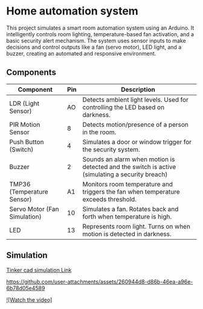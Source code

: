 # Home automation system
This project simulates a smart room automation system using an Arduino. It intelligently controls room lighting, temperature-based fan activation, and a basic security alert mechanism. The system uses sensor inputs to make decisions and control outputs like a fan (servo motor), LED light, and a buzzer, creating an automated and responsive environment.

## Components
| Component      | Pin      | Description   |
| ------------- | ------------- | ------------- |
| LDR (Light Sensor) | AO | Detects ambient light levels. Used for controlling the LED based on darkness.|
| PIR Motion Sensor | 8 |Detects motion/presence of a person in the room.|
| Push Button (Switch)| 4 | Simulates a door or window trigger for the security system.|
| Buzzer | 2 | Sounds an alarm when motion is detected and the switch is active (simulating a security breach) |
| TMP36 (Temperature Sensor) | A1 | Monitors room temperature and triggers the fan when temperature exceeds threshold.|
| Servo Motor (Fan Simulation) | 10 | Simulates a fan. Rotates back and forth when temperature is high.|
| LED | 13 | Represents room light. Turns on when motion is detected in darkness.|

## Simulation 

[Tinker cad simulation Link](https://www.tinkercad.com/things/h52kM4YNCut-embeded-project-)

https://github.com/user-attachments/assets/260944d8-d86b-46ea-a96e-6b78d05e4589


[![Watch the video]](./simulation.mp4)
